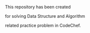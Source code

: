 This repository has been created

for solving Data Structure and Algorithm

related practice problem in CodeChef.
